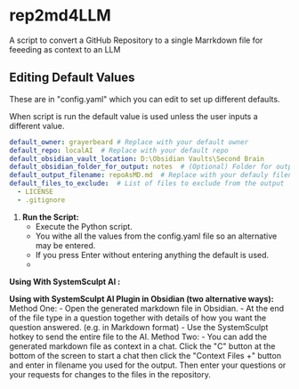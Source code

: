 # rep2md4LLM
A script to convert a GitHub Repository to a single Marrkdown file for feeeding as context to an LLM

## Editing Default Values

These are in "config.yaml" which you can edit to set up different defaults.

When script is run the default value is used unless the user inputs a different value.

```yaml
default_owner: grayerbeard # Replace with your default owner
default_repo: localAI  # Replace with your default repo
default_obsidian_vault_location: D:\Obsidian Vaults\Second Brain
default_obsidian_folder_for_output: notes  # (Optional) Folder for output file
default_output_filename: repoAsMD.md  # Replace with your defauly filename
default_files_to_exclude:  # List of files to exclude from the output
  - LICENSE
  - .gitignore
```

1. **Run the Script:**
   - Execute the Python script.
   - You withe all the values from the config.yaml file so an alternative may be entered.
   - If you press Enter without entering anything the default is used.
   - 
**Using With SystemSculpt AI :**

 **Using with SystemSculpt AI Plugin in Obsidian (two alternative ways):**
   Method One:
    - Open the generated markdown file in Obsidian.
    - At the end of the file type in a question together with details of how you want the question answered. (e.g. in Markdown format)
    - Use the SystemSculpt hotkey to send the entire file to the AI.
   Method Two:
    - You can add the generated markdown file as context in a chat. Click the "C" button at the bottom of the screen to start a chat then click the "Context Files +" button and enter in filename you used for the output.  Then enter your questions or your requests for changes to the files in the repository.